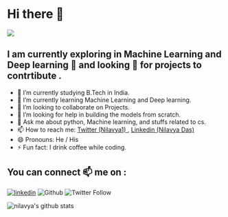 # Hi there 👋
<p><img src= https://images.unsplash.com/photo-1535551951406-a19828b0a76b?ixlib=rb-1.2.1&ixid=eyJhcHBfaWQiOjEyMDd9&auto=format&fit=crop&w=500&q=60> </p>

## I am currently exploring in Machine Learning and Deep learning 🔭 and looking :eyes: for projects to contrtibute .

- 🔭 I’m currently studying B.Tech in India.
- 🌱 I’m currently learning Machine Learning and Deep learning.
- 👯 I’m looking to collaborate on Projects.
- 🤔 I’m looking for help in building the models from scratch.
- 💬 Ask me about python, Machine learning, and stuffs related to cs.
- 📫 How to reach me:  [Twitter (Nilavya1) ](https://twitter.com/Nilavya1) , [Linkedin (Nilavya Das) ](https://www.linkedin.com/in/nilavya-das-0ba627173/)
- 😄 Pronouns: He / His
- ⚡ Fun fact: I drink coffee while coding.


## You can connect 📫 me on : 
[![linkedin](https://img.shields.io/badge/-nilavya-blue?style=flat-square&logo=Linkedin&logoColor=white&link=https://www.linkedin.com/in/nilavya-das-0ba627173/)](https://www.linkedin.com/in/nilavya-das-0ba627173/) ![Github](https://img.shields.io/github/followers/nilavya2000?style=social) ![Twitter Follow](https://img.shields.io/twitter/follow/Nilavya1?style=social)


<!--
<a href="https://github.com/nilavya2000">
  <img align="center" src="https://github-readme-stats.vercel.app/api/top-langs/?username=nilavya2000&theme=dark&hide_langs_below=1" />
</a>
-->
![nilavya's github stats](https://github-readme-stats.vercel.app/api?username=nilavya2000&hide=["issues"])


<!--
**nilavya2000/nilavya2000** is a ✨ _special_ ✨ repository because its `README.md` (this file) appears on your GitHub profile.

Here are some ideas to get you started:

- 🔭 I’m currently working on ...
- 🌱 I’m currently learning ...
- 👯 I’m looking to collaborate on ...
- 🤔 I’m looking for help with ...
- 💬 Ask me about ...
- 📫 How to reach me: ...
- 😄 Pronouns: ...
- ⚡ Fun fact: ...
-->
